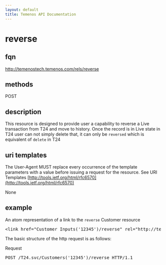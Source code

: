 ```yaml
---
layout: default
title: Temenos API Documentation
---
```


# reverse

## fqn
http://temenostech.temenos.com/rels/reverse

## methods
POST

## description
This resource is designed to provide user a capability to reverse a Live transaction from T24 and move to history. Once the record is in Live state in T24 user can not simply delete that, it can only be `reversed` which is equivalent of `delete` in T24
 

## uri templates
The User-Agent MUST replace every occurrence of the template parameters with a value before issuing a request for the resource.  See URI Templates [http://tools.ietf.org/html/rfc6570](http://tools.ietf.org/html/rfc6570)

None


## example
An atom representation of a link to the `reverse` Customer resource
<pre>
&lt;link href="Customer_Inputs('12345')/reverse" rel="http://temenostech.temenos.com/rels/reverse" type="application/atom+xml;type=entry" title="reverse record" hreflang="en" length="0" /&gt;
</pre>

The basic structure of the http request is as follows:

Request
<pre>
POST /T24.svc/Customers('12345')/reverse HTTP/1.1
</pre>